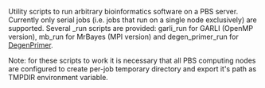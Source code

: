 Utility scripts to run arbitrary bioinformatics software on a PBS server.
Currently only serial jobs (i.e. jobs that run on a single node exclusively) 
are supported. Several _run scripts are provided: garli_run for GARLI (OpenMP 
version), mb_run for MrBayes (MPI version) and degen_primer_run for [DegenPrimer](https://github.com/allista/DegenPrimer).

Note: for these scripts to work it is necessary that all PBS computing nodes are 
configured to create per-job temporary directory and export it's path as TMPDIR 
environment variable.
